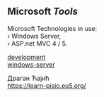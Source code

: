 ## Microsoft _Tools_

Microsoft Technologies in use:<br />
› Windows Server,<br />
› ASP.net MVC 4 / 5.<br />

[development](https://github.com/dragancajic/microsoft-tools/tree/development "Development")<br />
[windows-server](https://github.com/dragancajic/microsoft-tools/tree/windows-server "Windows Server")

Драган Ћајић<br />
https://learn-pisio.eu5.org/
